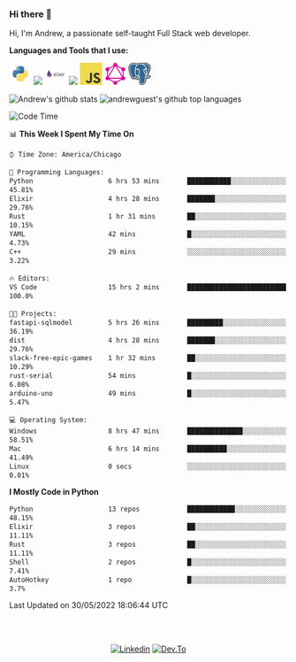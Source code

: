 ### Hi there 👋

Hi, I'm Andrew, a passionate self-taught Full Stack web developer.

**Languages and Tools that I use:**  

<code><img height="40" src="https://raw.githubusercontent.com/github/explore/80688e429a7d4ef2fca1e82350fe8e3517d3494d/topics/python/python.png"></code>
<code><img height="40" src="https://fastapi.tiangolo.com/img/logo-margin/logo-teal.png"></code>
<code><img height="40" src="https://raw.githubusercontent.com/github/explore/d106aa3f6fa091ab80ab5c8cf0d931baff3caaea/topics/elixir/elixir.png"></code>
<code><img height="40" src="https://img.stackshare.io/service/3262/-s9uoLIN.png"></code>
<code><img height="40" src="https://raw.githubusercontent.com/github/explore/80688e429a7d4ef2fca1e82350fe8e3517d3494d/topics/javascript/javascript.png"></code>
<code><img height="40" src="https://raw.githubusercontent.com/github/explore/5c058a388828bb5fde0bcafd4bc867b5bb3f26f3/topics/graphql/graphql.png"></code>
<code><img height="40" src="https://raw.githubusercontent.com/github/explore/80688e429a7d4ef2fca1e82350fe8e3517d3494d/topics/postgresql/postgresql.png"></code>

![Andrew's github stats](https://github-readme-stats.vercel.app/api?username=andrewguest&show_icons=true&theme=vue-dark&count_private=true)
<img height="180em" src="https://github-readme-stats.vercel.app/api/top-langs/?username=andrewguest&theme=vue-dark&layout=compact" alt="andrewguest's github top languages" />

<!--START_SECTION:waka-->
![Code Time](http://img.shields.io/badge/Code%20Time-1%2C115%20hrs%2034%20mins-blue)

📊 **This Week I Spent My Time On** 

```text
⌚︎ Time Zone: America/Chicago

💬 Programming Languages: 
Python                   6 hrs 53 mins       ███████████░░░░░░░░░░░░░░   45.81% 
Elixir                   4 hrs 28 mins       ███████░░░░░░░░░░░░░░░░░░   29.76% 
Rust                     1 hr 31 mins        ██░░░░░░░░░░░░░░░░░░░░░░░   10.15% 
YAML                     42 mins             █░░░░░░░░░░░░░░░░░░░░░░░░   4.73% 
C++                      29 mins             ░░░░░░░░░░░░░░░░░░░░░░░░░   3.22%

🔥 Editors: 
VS Code                  15 hrs 2 mins       █████████████████████████   100.0%

🐱‍💻 Projects: 
fastapi-sqlmodel         5 hrs 26 mins       █████████░░░░░░░░░░░░░░░░   36.19% 
dist                     4 hrs 28 mins       ███████░░░░░░░░░░░░░░░░░░   29.76% 
slack-free-epic-games    1 hr 32 mins        ██░░░░░░░░░░░░░░░░░░░░░░░   10.29% 
rust-serial              54 mins             █░░░░░░░░░░░░░░░░░░░░░░░░   6.08% 
arduino-uno              49 mins             █░░░░░░░░░░░░░░░░░░░░░░░░   5.47%

💻 Operating System: 
Windows                  8 hrs 47 mins       ██████████████░░░░░░░░░░░   58.51% 
Mac                      6 hrs 14 mins       ██████████░░░░░░░░░░░░░░░   41.49% 
Linux                    0 secs              ░░░░░░░░░░░░░░░░░░░░░░░░░   0.01%

```

**I Mostly Code in Python** 

```text
Python                   13 repos            ████████████░░░░░░░░░░░░░   48.15% 
Elixir                   3 repos             ██░░░░░░░░░░░░░░░░░░░░░░░   11.11% 
Rust                     3 repos             ██░░░░░░░░░░░░░░░░░░░░░░░   11.11% 
Shell                    2 repos             █░░░░░░░░░░░░░░░░░░░░░░░░   7.41% 
AutoHotkey               1 repo              █░░░░░░░░░░░░░░░░░░░░░░░░   3.7%

```



 Last Updated on 30/05/2022 18:06:44 UTC
<!--END_SECTION:waka-->

<br><br>
<p align="center">
   <a href="https://www.linkedin.com/in/andrew-guest-a891759a" target="_blank"><img src="https://img.shields.io/badge/LinkedIn-0077B5?style=for-the-badge&logo=linkedin&logoColor=white" alt="Linkedin"></a>
  <a href="https://dev.to/aguest" target="_blank"><img src="https://img.shields.io/badge/Dev.to-0A0A0A?style=for-the-badge&logo=dev%2Eto&logoColor=white" alt="Dev.To"></a>
</p>
